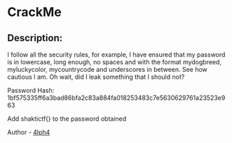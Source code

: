 
# CrackMe
## Description:
I follow all the security rules, for example, I have ensured that my password is in lowercase, long enough, no spaces and with the format mydogbreed, myluckycolor, mycountrycode and underscores in between. See how cautious I am. Oh wait, did I leak something that I should not?

Password Hash: 1bf575335ff6a3bad86bfa2c83a884fa018253483c7e5630629761a23523e963

Add shaktictf{} to the password obtained


Author - [4lph4](https://twitter.com/__4lph4__)

